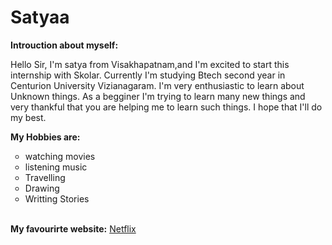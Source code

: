 <!DOCTYPE html>
<html>
    <head>
        <title>
           ASSIGNMENT 1
        </title>
    </head>
        <body>
            <h1>
                Satyaa
            </h1>
<b>Introuction about myself:</b>
            <p>
                Hello Sir,
                         I'm satya from Visakhapatnam,and I'm excited to start this internship with Skolar. Currently I'm studying Btech
                          second year in Centurion University Vizianagaram. I'm very enthusiastic to learn about Unknown things.
                          As a begginer I'm trying to learn many new things and very thankful that you are helping me to learn such things.
                          I hope that I'll do my best.
            </p>
            <b>My Hobbies are:</b>
            <ul type="circle"> 
                <li>watching movies</li>
                <li>listening music</li>
                <li>Travelling</li>
                <li>Drawing</li>
                <li>Writting Stories</li>
            </ul>
        <br>
             <b> My favourirte website:</b> 
               <a href="https://www.netflix.com/">Netflix</a>
            </ul>
        </body>
</html>
